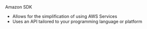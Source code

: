 Amazon SDK

- Allows for the simplification of using AWS Services
- Uses an API tailored to your programming language or platform